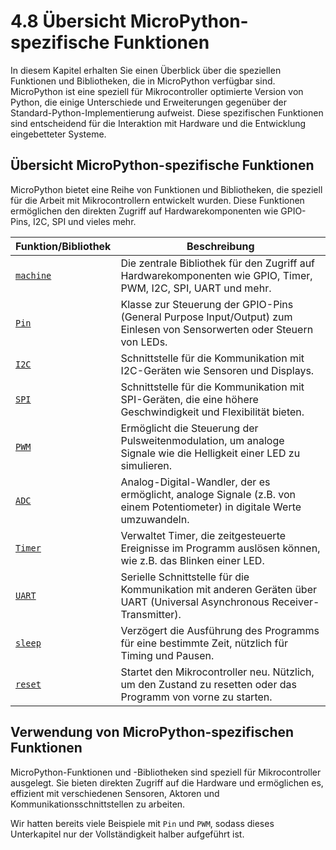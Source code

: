 # 4.8 Übersicht MicroPython-spezifische Funktionen

In diesem Kapitel erhalten Sie einen Überblick über die speziellen Funktionen und Bibliotheken, die in MicroPython verfügbar sind. MicroPython ist eine speziell für Mikrocontroller optimierte Version von Python, die einige Unterschiede und Erweiterungen gegenüber der Standard-Python-Implementierung aufweist. Diese spezifischen Funktionen sind entscheidend für die Interaktion mit Hardware und die Entwicklung eingebetteter Systeme.

## Übersicht MicroPython-spezifische Funktionen

MicroPython bietet eine Reihe von Funktionen und Bibliotheken, die speziell für die Arbeit mit Mikrocontrollern entwickelt wurden. Diese Funktionen ermöglichen den direkten Zugriff auf Hardwarekomponenten wie GPIO-Pins, I2C, SPI und vieles mehr.

| Funktion/Bibliothek | Beschreibung                                                   |
|---------------------|----------------------------------------------------------------|
| [`machine`](https://docs.micropython.org/en/latest/library/machine.html)           | Die zentrale Bibliothek für den Zugriff auf Hardwarekomponenten wie GPIO, Timer, PWM, I2C, SPI, UART und mehr. |
| [`Pin`](https://docs.micropython.org/en/latest/library/machine.Pin.html)               | Klasse zur Steuerung der GPIO-Pins (General Purpose Input/Output) zum Einlesen von Sensorwerten oder Steuern von LEDs. |
| [`I2C`](https://docs.micropython.org/en/latest/library/machine.I2C.html)               | Schnittstelle für die Kommunikation mit I2C-Geräten wie Sensoren und Displays. |
| [`SPI`](https://docs.micropython.org/en/latest/library/machine.SPI.html)               | Schnittstelle für die Kommunikation mit SPI-Geräten, die eine höhere Geschwindigkeit und Flexibilität bieten. |
| [`PWM`](https://docs.micropython.org/en/latest/library/machine.PWM.html)               | Ermöglicht die Steuerung der Pulsweitenmodulation, um analoge Signale wie die Helligkeit einer LED zu simulieren. |
| [`ADC`](https://docs.micropython.org/en/latest/library/machine.ADC.html)               | Analog-Digital-Wandler, der es ermöglicht, analoge Signale (z.B. von einem Potentiometer) in digitale Werte umzuwandeln. |
| [`Timer`](https://docs.micropython.org/en/latest/library/machine.Timer.html)             | Verwaltet Timer, die zeitgesteuerte Ereignisse im Programm auslösen können, wie z.B. das Blinken einer LED. |
| [`UART`](https://docs.micropython.org/en/latest/library/machine.UART.html)              | Serielle Schnittstelle für die Kommunikation mit anderen Geräten über UART (Universal Asynchronous Receiver-Transmitter). |
| [`sleep`](https://docs.micropython.org/en/latest/library/utime.html#utime.sleep)             | Verzögert die Ausführung des Programms für eine bestimmte Zeit, nützlich für Timing und Pausen. |
| [`reset`](https://docs.micropython.org/en/latest/library/machine.html#machine.reset)             | Startet den Mikrocontroller neu. Nützlich, um den Zustand zu resetten oder das Programm von vorne zu starten. |

## Verwendung von MicroPython-spezifischen Funktionen

MicroPython-Funktionen und -Bibliotheken sind speziell für Mikrocontroller ausgelegt. Sie bieten direkten Zugriff auf die Hardware und ermöglichen es, effizient mit verschiedenen Sensoren, Aktoren und Kommunikationsschnittstellen zu arbeiten.

Wir hatten bereits viele Beispiele mit `Pin` und `PWM`, sodass dieses Unterkapitel nur der Vollständigkeit halber aufgeführt ist.

